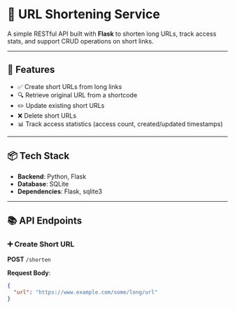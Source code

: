 # 🔗 URL Shortening Service

A simple RESTful API built with **Flask** to shorten long URLs, track access stats, and support CRUD operations on short links.

---

## 🚀 Features

- ✅ Create short URLs from long links
- 🔍 Retrieve original URL from a shortcode
- ✏️ Update existing short URLs
- ❌ Delete short URLs
- 📊 Track access statistics (access count, created/updated timestamps)

---

## 📦 Tech Stack

- **Backend**: Python, Flask
- **Database**: SQLite
- **Dependencies**: Flask, sqlite3

---

## 📚 API Endpoints

### ➕ Create Short URL

**POST** `/shorten`

**Request Body**:
```json
{
  "url": "https://www.example.com/some/long/url"
}
